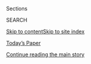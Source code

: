 <div id="app">

<div>

<div class="NYTAppHideMasthead css-1r6wvpq e1suatyy0">

<div class="section css-ui9rw0 e1suatyy2">

<div class="css-eph4ug er09x8g0">

<div class="css-6n7j50">

</div>

<span class="css-1dv1kvn">Sections</span>

<div class="css-10488qs">

<span class="css-1dv1kvn">SEARCH</span>

</div>

[Skip to content](#site-content)[Skip to site
index](#site-index)

</div>

<div class="css-10698na e1huz5gh0">

</div>

</div>

<div id="masthead-bar-one" class="section hasLinks css-15hmgas e1csuq9d3">

<div class="css-uqyvli e1csuq9d0">

</div>

<div class="css-1uqjmks e1csuq9d1">

</div>

<div class="css-9e9ivx">

[](https://myaccount.nytimes3xbfgragh.onion/auth/login?response_type=cookie&client_id=vi)

</div>

<div class="css-1bvtpon e1csuq9d2">

[Today’s Paper](https://www.nytimes3xbfgragh.onion/section/todayspaper)

</div>

</div>

</div>

</div>

<div data-aria-hidden="false">

<div id="site-content" data-role="main">

<div id="top-wrapper" class="css-15p45cc eaca97t0" type="top">

<div id="top-slug" class="css-19x0jxb eaca97t1" hidden="">

Advertisement

</div>

[Continue reading the main
story](#after-top)

<div class="ad top-wrapper" style="text-align:center;height:100%;display:block;min-height:90px">

<div id="top" class="place-ad" data-position="top" data-size-key="top">

</div>

</div>

<div id="after-top">

</div>

</div>

<div id="byline" class="section css-15h4p1b e9abtgs0">

<div class="css-1j21atc e1svk9qx1">

<div class="css-nfcc9b e1svk9qx3">

<div class="css-vl9dhg e1svk9qx5">

<div class="css-1nrhkj6 e1svk9qx6">

# Tariq Panja

</div>

## <span>Recent and archived work by Tariq Panja for The New York Times</span>

</div>

</div>

</div>

<div>

<div id="mid1-wrapper" class="css-1mn4oms eaca97t0" type="rank">

<div id="mid1-slug" class="css-1tag3rd eaca97t1">

Advertisement

</div>

[Continue reading the main
story](#after-mid1)

<div id="mid1" class="ad mid1-wrapper" style="text-align:center;height:100%;display:block">

</div>

<div id="after-mid1">

</div>

</div>

</div>

<div class="css-185go5a e1o5byef0">

<div class="css-15cbhtu">

  - [Latest](#stream-panel)
  - <span class="css-6n7j50">Search</span>
    <div class="control">
    <div class="label-container css-1dv1kvn">
    Search
    </div>
    <div class="css-wm4t3d">
    **<span id="clear-search-input" class="css-1dv1kvn">Clear this text
    input</span>
    </div>
    </div>
    <span class="css-1iovbfw"></span>

<div id="stream-panel" class="section css-8msx5b e1jz0cab1">

<div class="css-13mho3u">

1.  
    
    <div class="css-1cp3ece">
    
    <div class="css-1l4spti">
    
    [](/es/2020/09/10/espanol/deportes/barcelona-bartomeu.html)
    
    <div class="css-79elbk">
    
    ![](https://static01.graylady3jvrrxbe.onion/images/2020/02/25/sports/10Barcelona-ES-00/merlin_169341525_55bde13f-5bf8-4817-b0a0-ee474cb12d2c-thumbWide.jpg?quality=75&auto=webp&disable=upscale)
    
    </div>
    
    ### <span class="css-m70j1g">Futbol</span>
    
    ## Unos socios del Barcelona quieren a Bartomeu fuera del club y han puesto manos a la obra
    
    Un grupo de hinchas del Barcelona debe recoger miles de firmas
    manuscritas en dos semanas para someter a votación la salida del
    impopular presidente del equipo.
    
    <div class="css-1nqbnmb ea5icrr0">
    
    By <span class="css-1n7hynb">Tariq Panja</span>
    
    </div>
    
    <div class="css-185051n">
    
    [Read in
    English](https://www.nytimes3xbfgragh.onion/2020/09/08/sports/soccer/barcelona-bartomeu.html "Read in English")
    
    </div>
    
    </div>
    
    <div class="css-1lc2l26 e1xfvim33">
    
    </div>
    
    </div>

2.  
    
    <div class="css-1cp3ece">
    
    <div class="css-1l4spti">
    
    [](/2020/09/09/sports/cricket/wasim-khan-pakistan-cricket.html)
    
    <div class="css-79elbk">
    
    ![](https://static01.graylady3jvrrxbe.onion/images/2020/09/09/sports/09pakistan-cricket-1/09pakistan-cricket-1-thumbWide-v2.jpg?quality=75&auto=webp&disable=upscale)
    
    </div>
    
    ## He Loves Pakistani Cricket. It Doesn’t Love Him Back.
    
    “I don’t think anything prepared me for the hostility I was going to
    face,” the British-born Wasim Khan says of overseeing a beloved
    sport in a country where many see him only as a foreigner.
    
    <div class="css-1nqbnmb ea5icrr0">
    
    By <span class="css-1n7hynb">Tariq
    Panja</span>
    
    </div>
    
    </div>
    
    <div class="css-1lc2l26 e1xfvim33">
    
    </div>
    
    </div>

3.  
    
    <div class="css-1cp3ece">
    
    <div class="css-1l4spti">
    
    [](/2020/09/08/sports/soccer/barcelona-bartomeu.html)
    
    <div class="css-79elbk">
    
    ![](https://static01.graylady3jvrrxbe.onion/images/2020/02/25/sports/25onsoccer-bartomeu/merlin_169341525_55bde13f-5bf8-4817-b0a0-ee474cb12d2c-thumbWide.jpg?quality=75&auto=webp&disable=upscale)
    
    </div>
    
    ## Barcelona Members Race Clock in Effort to Oust Bartomeu
    
    A group of Barcelona fans has two weeks to collect thousands of
    handwritten signatures to force a vote that could force out the
    club’s unpopular president.
    
    <div class="css-1nqbnmb ea5icrr0">
    
    By <span class="css-1n7hynb">Tariq Panja</span>
    
    </div>
    
    <div class="css-185051n">
    
    [Leer en
    español](https://www.nytimes3xbfgragh.onion/es/2020/09/10/espanol/deportes/barcelona-bartomeu.html "Read in Spanish")
    
    </div>
    
    </div>
    
    <div class="css-1lc2l26 e1xfvim33">
    
    </div>
    
    </div>

4.  
    
    <div class="css-1cp3ece">
    
    <div class="css-1l4spti">
    
    [](/2020/09/04/sports/soccer/lionel-messi-barcelona.html)
    
    <div class="css-79elbk">
    
    ![](https://static01.graylady3jvrrxbe.onion/images/2020/09/05/sports/04messi-print/04messi-thumbWide.jpg?quality=75&auto=webp&disable=upscale)
    
    </div>
    
    ## In a Reversal, Lionel Messi Says He Will Stay With Barcelona
    
    “I will stay at the club so as not to get into a legal dispute,”
    Messi said, contending that the team had acted in bad faith.
    
    <div class="css-1nqbnmb ea5icrr0">
    
    By <span class="css-1n7hynb">Tariq
    Panja</span>
    
    </div>
    
    </div>
    
    <div class="css-1lc2l26 e1xfvim33">
    
    </div>
    
    </div>

5.  
    
    <div class="css-1cp3ece">
    
    <div class="css-1l4spti">
    
    [](/2020/09/03/sports/soccer/premier-league-china-contract-television.html)
    
    <div class="css-79elbk">
    
    ![](https://static01.graylady3jvrrxbe.onion/images/2020/09/04/sports/03soccer-print/03soccer-1-thumbWide.jpg?quality=75&auto=webp&disable=upscale)
    
    </div>
    
    ## English Premier League Terminates China TV Agreement Amid Dispute
    
    The world’s most-watched sports league said it had canceled its
    biggest overseas broadcast deal, worth over $700 million. It was
    already facing heavy costs from coronavirus disruption.
    
    <div class="css-1nqbnmb ea5icrr0">
    
    By <span class="css-1n7hynb">Tariq
    Panja</span>
    
    </div>
    
    <div class="css-185051n">
    
    [阅读简体中文版](https://cn.nytimes3xbfgragh.onion/sports/20200904/premier-league-china-contract-television/ "Read in Simplified Chinese")[閱讀繁體中文版](https://cn.nytimes3xbfgragh.onion/sports/20200904/premier-league-china-contract-television/zh-hant/ "Read in Traditional Chinese")
    
    </div>
    
    </div>
    
    <div class="css-1lc2l26 e1xfvim33">
    
    </div>
    
    </div>

6.  
    
    <div class="css-1cp3ece">
    
    <div class="css-1l4spti">
    
    [](/2020/09/02/sports/soccer/neymar-PSG-coronavirus.html)
    
    <div class="css-79elbk">
    
    ![](https://static01.graylady3jvrrxbe.onion/images/2020/09/02/sports/02neymar01/merlin_176488059_6d2c459e-0ad8-4599-9e2a-eae4c6deffce-thumbWide.jpg?quality=75&auto=webp&disable=upscale)
    
    </div>
    
    ## Paris St.-Germain Star Neymar Tests Positive for Coronavirus
    
    Three players total on the club tested positive.
    
    <div class="css-1nqbnmb ea5icrr0">
    
    By <span class="css-1n7hynb">Tariq
    Panja</span>
    
    </div>
    
    </div>
    
    <div class="css-1lc2l26 e1xfvim33">
    
    </div>
    
    </div>

7.  
    
    <div class="css-1cp3ece">
    
    <div class="css-1l4spti">
    
    [](/2020/09/01/sports/soccer/fifa-antitrust-us.html)
    
    <div class="css-79elbk">
    
    ![](https://static01.graylady3jvrrxbe.onion/images/2020/09/01/sports/01fifa-doj/merlin_173919507_dd73e7c8-32d5-49fa-9ba9-0a5304b9295c-thumbWide.jpg?quality=75&auto=webp&disable=upscale)
    
    </div>
    
    ## FIFA Is Warned That Banning Top Games in U.S. May Breach Antitrust Laws
    
    The Justice Department told FIFA of its concerns as a lawsuit
    brought by an American sports promoter challenges regulations on
    where regular-season games involving overseas soccer clubs can be
    played.
    
    <div class="css-1nqbnmb ea5icrr0">
    
    By <span class="css-1n7hynb">Tariq
    Panja</span>
    
    </div>
    
    </div>
    
    <div class="css-1lc2l26 e1xfvim33">
    
    </div>
    
    </div>

8.  
    
    <div class="css-1cp3ece">
    
    <div class="css-1l4spti">
    
    [](/2020/08/24/sports/soccer/champions-league-premier-league-virus.html)
    
    <div class="css-79elbk">
    
    ![](https://static01.graylady3jvrrxbe.onion/images/2020/08/24/sports/24onsoccer5/24onsoccer5-thumbWide.jpg?quality=75&auto=webp&disable=upscale)
    
    </div>
    
    ## Soccer Played Through the Pandemic. Now It Has to Do It All Again.
    
    Strict rules and player sacrifices allowed Europe’s leagues to
    complete their schedules. But the coronavirus hasn’t abated, and the
    new season brings new risks.
    
    <div class="css-1nqbnmb ea5icrr0">
    
    By <span class="css-1n7hynb">Rory Smith <span>and</span> Tariq
    Panja</span>
    
    </div>
    
    </div>
    
    <div class="css-1lc2l26 e1xfvim33">
    
    </div>
    
    </div>

9.  
    
    <div class="css-1cp3ece">
    
    <div class="css-1l4spti">
    
    [](/es/2020/08/11/espanol/deportes/champions-league-covid-reinicio.html)
    
    <div class="css-79elbk">
    
    ![](https://static01.graylady3jvrrxbe.onion/images/2020/08/10/sports/11soccer-lisbon-ES-00/10soccer-lisbon-clean-thumbWide.jpg?quality=75&auto=webp&disable=upscale)
    
    </div>
    
    ### <span class="css-m70j1g">Deportes</span>
    
    ## Bienvenidos a la Liga de Campeones, se agradece mantener distancia
    
    Los planes para la máxima competencia del fútbol europeo parecen
    tener todo en cuenta. Pero incluso antes de que jueguen los equipos,
    el coronavirus plantea decisiones difíciles.
    
    <div class="css-1nqbnmb ea5icrr0">
    
    By <span class="css-1n7hynb">Rory Smith <span>and</span> Tariq
    Panja</span>
    
    </div>
    
    <div class="css-185051n">
    
    [Read in
    English](https://www.nytimes3xbfgragh.onion/2020/08/10/sports/soccer/champions-league-lisbon.html "Read in English")
    
    </div>
    
    </div>
    
    <div class="css-1lc2l26 e1xfvim33">
    
    </div>
    
    </div>

10. 
    
    <div class="css-1cp3ece">
    
    <div class="css-1l4spti">
    
    [](/2020/08/10/sports/soccer/champions-league-lisbon.html)
    
    <div class="css-79elbk">
    
    ![](https://static01.graylady3jvrrxbe.onion/images/2020/08/10/sports/10soccer-lisbon-clean/10soccer-lisbon-clean-thumbWide.jpg?quality=75&auto=webp&disable=upscale)
    
    </div>
    
    ## The Champions League Returns With a Plan for Everything
    
    The plans for European soccer’s showpiece competition seem to
    account for every possibility. But even before the teams arrive, the
    coronavirus is asking hard questions.
    
    <div class="css-1nqbnmb ea5icrr0">
    
    By <span class="css-1n7hynb">Rory Smith <span>and</span> Tariq
    Panja</span>
    
    </div>
    
    <div class="css-185051n">
    
    [Leer en
    español](https://www.nytimes3xbfgragh.onion/es/2020/08/11/espanol/deportes/champions-league-covid-reinicio.html "Read in Spanish")
    
    </div>
    
    </div>
    
    <div class="css-1lc2l26 e1xfvim33">
    
    </div>
    
    </div>

<div class="css-13mho3u">

<div class="css-1t62hi8">

<div class="css-1stvaey">

Show
More

<div>

<div style="border:0;clip:rect(0 0 0 0);height:1px;margin:-1px;overflow:hidden;white-space:nowrap;padding:0;width:1px;position:absolute" data-role="log" data-aria-live="assertive">

</div>

<div style="border:0;clip:rect(0 0 0 0);height:1px;margin:-1px;overflow:hidden;white-space:nowrap;padding:0;width:1px;position:absolute" data-role="log" data-aria-live="assertive">

</div>

<div style="border:0;clip:rect(0 0 0 0);height:1px;margin:-1px;overflow:hidden;white-space:nowrap;padding:0;width:1px;position:absolute" data-role="log" data-aria-live="polite">

</div>

<div style="border:0;clip:rect(0 0 0 0);height:1px;margin:-1px;overflow:hidden;white-space:nowrap;padding:0;width:1px;position:absolute" data-role="log" data-aria-live="polite">

</div>

</div>

</div>

</div>

</div>

</div>

<div class="css-g6hk37 supplemental">

<div id="mid2-wrapper" class="css-10wkyv7 eaca97t0" type="lede">

<div id="mid2-slug" class="css-1tag3rd eaca97t1">

Advertisement

</div>

[Continue reading the main
story](#after-mid2)

<div id="mid2" class="ad mid2-wrapper" style="text-align:center;height:100%;display:block;min-height:250px">

</div>

<div id="after-mid2">

</div>

</div>

## Follow Elsewhere

<div class="module-body">

  - [**<span data-aria-hidden="true">tariqpanja</span><span class="css-1dv1kvn">twitter
    page for tariqpanja</span>](https://twitter.com/tariqpanja)

</div>

</div>

</div>

</div>

</div>

</div>

</div>

## Site Index

<div>

</div>

## Site Information Navigation

  - [© <span>2020</span> <span>The New York Times
    Company</span>](https://help.nytimes3xbfgragh.onion/hc/en-us/articles/115014792127-Copyright-notice)

<!-- end list -->

  - [NYTCo](https://www.nytco.com/)
  - [Contact
    Us](https://help.nytimes3xbfgragh.onion/hc/en-us/articles/115015385887-Contact-Us)
  - [Work with us](https://www.nytco.com/careers/)
  - [Advertise](https://nytmediakit.com/)
  - [T Brand Studio](http://www.tbrandstudio.com/)
  - [Your Ad
    Choices](https://www.nytimes3xbfgragh.onion/privacy/cookie-policy#how-do-i-manage-trackers)
  - [Privacy](https://www.nytimes3xbfgragh.onion/privacy)
  - [Terms of
    Service](https://help.nytimes3xbfgragh.onion/hc/en-us/articles/115014893428-Terms-of-service)
  - [Terms of
    Sale](https://help.nytimes3xbfgragh.onion/hc/en-us/articles/115014893968-Terms-of-sale)
  - [Site
    Map](https://spiderbites.nytimes3xbfgragh.onion)
  - [Help](https://help.nytimes3xbfgragh.onion/hc/en-us)
  - [Subscriptions](https://www.nytimes3xbfgragh.onion/subscription?campaignId=37WXW)

</div>

</div>
